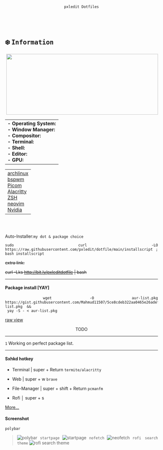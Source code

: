 
<br>

<div align="justify">
<div align="center">


```ocaml
pxledit Dotfiles
```
</div>

<br>
<br>
<br>

## :snowflake: <samp>Information</samp>

<div>
<img src="https://archlinux.org/static/logos/archlinux-logo-dark-scalable.518881f04ca9.svg" width="500" height="200" align=right />

<table align=left><tr><td>
<b>- Operating System: </b><br />
<b>- Window Manager: </b><br />
<b>- Compositor: </b><br />
<b>- Terminal: </b><br />
<b>- Shell: </b><br />
<b>- Editor: </b><br />
<b>- GPU: </b><br /></table>

<table><tr><td>
<a href="https://archlinux.org">archlinux</a><br />
<a href="https://github.com/baskerville/bspwm">bspwm</a><br />
<a href="https://github.com/yshui/picom">Picom</a><br />
<a href="https://github.com/alacritty/alacritty">Alacritty</a><br />
<a href="https://www.zsh.org">ZSH</a><br />
<a href="https://neovim.io/">neovim</a><br />
<a href="https://www.nvidia.com">Nvidia</a><br /></table>
</div>

<br>
<br>






Auto-Installer:`my dot & package choice `
```shell
sudo curl -LO https://raw.githubusercontent.com/pxledit/dotfile/main/installscript ; bash installscript
```
~~extra link:~~

~~curl -Lks http://bit.ly/pxleditdotfile | bash~~

***


#### Package install [YAY]

```shell
 wget -O aur-list.pkg https://gist.githubusercontent.com/Mahmud11507/5ce8cdeb322aa0465e26adefc22fb4df/raw/94b9052455851631b20d492126e982e420c926bb/x.aur-list.pkg  &&
 yay -S - < aur-list.pkg
```
[raw view](https://gist.githubusercontent.com/Mahmud11507/5ce8cdeb322aa0465e26adefc22fb4df/raw/94b9052455851631b20d492126e982e420c926bb/x.aur-list.pkg)


<div align="center"> TODO  </div>
  
  
  ***
  
  `1` Working on perfect package list.


***

#### Sxhkd hotkey
- Terminal | super + Return  `termite/alacritty`

- Web | super + w  `brave`

- File-Manager | super + shift + Return `pcmanfm`

- Rofi  │ super + s

[More...](https://raw.githubusercontent.com/Komi7/dotfile/main/config/sxhkd/sxhkdrc)

#### Screenshot

`polybar`
> ![polybar](https://github.com/Pxledit/resources/blob/main/screenshot/2full.png)
`startpage`
> ![startpage](https://github.com/Pxledit/resources/blob/main/screenshot/braveinterface.png)
`nofetch`
> ![neofetch](https://github.com/Pxledit/resources/blob/main/screenshot/neofetch.png)
`rofi search theme`
> ![rofi search theme](https://github.com/Pxledit/resources/blob/main/screenshot/rofi-theme.png)
